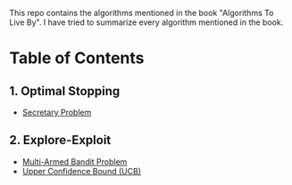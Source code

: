This repo contains the algorithms mentioned in the book "Algorithms To Live By". I have tried to summarize every algorithm mentioned in the book.
# Table of Contents

## 1. Optimal Stopping
- [Secretary Problem](Optimal%20Stopping/Secretary%20Problem.md)
## 2. Explore-Exploit
- [Multi-Armed Bandit Problem](Explore-Exploit/Multi-Armed%20Bandit%20Problem.md)
- [Upper Confidence Bound (UCB)](Explore-Exploit/Upper%20Confidence%20Bound%20(UCB).md)
